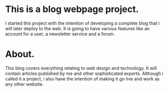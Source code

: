 #  This is a blog webpage project.
I started this project with the intention of developing a complete blog that i will later deploy to the web.
It is going to have various features like an account for a user, a newsletter service and a forum. 
# About.
This blog covers everything relating to web design and technology. It will contain articles published by me and other 
sophisticated experts. Although i called it a project, i also have the intention of making it go live and work as any other 
website.
